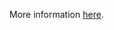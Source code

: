 More information [here](https://docs.prismacloud.io/en/enterprise-edition/policy-reference/azure-policies/azure-general-policies/azr-general-21).
